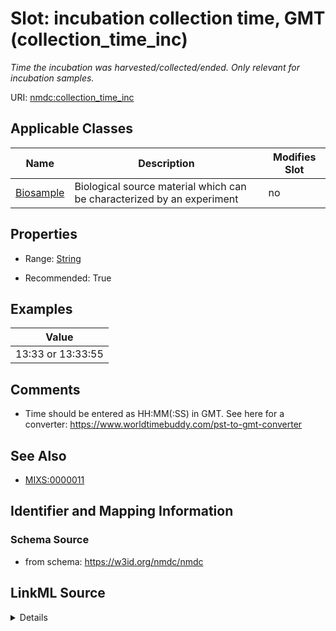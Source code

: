 # Slot: incubation collection time, GMT (collection_time_inc)


_Time the incubation was harvested/collected/ended. Only relevant for incubation samples._



URI: [nmdc:collection_time_inc](https://w3id.org/nmdc/collection_time_inc)



<!-- no inheritance hierarchy -->




## Applicable Classes

| Name | Description | Modifies Slot |
| --- | --- | --- |
[Biosample](Biosample.md) | Biological source material which can be characterized by an experiment |  no  |







## Properties

* Range: [String](String.md)

* Recommended: True






## Examples

| Value |
| --- |
| 13:33 or 13:33:55 |

## Comments

* Time should be entered as HH:MM(:SS) in GMT. See here for a converter: https://www.worldtimebuddy.com/pst-to-gmt-converter

## See Also

* [MIXS:0000011](https://w3id.org/mixs/0000011)

## Identifier and Mapping Information







### Schema Source


* from schema: https://w3id.org/nmdc/nmdc




## LinkML Source

<details>
```yaml
name: collection_time_inc
description: Time the incubation was harvested/collected/ended. Only relevant for
  incubation samples.
title: incubation collection time, GMT
notes:
- MIxS collection_date accepts (truncated) ISO8601. DH taking seconds optional time
  only
comments:
- 'Time should be entered as HH:MM(:SS) in GMT. See here for a converter: https://www.worldtimebuddy.com/pst-to-gmt-converter'
examples:
- value: 13:33 or 13:33:55
from_schema: https://w3id.org/nmdc/nmdc
see_also:
- MIXS:0000011
rank: 3
string_serialization: '{time, seconds optional}'
alias: collection_time_inc
domain_of:
- Biosample
slot_group: MIxS Inspired
range: string
recommended: true

```
</details>